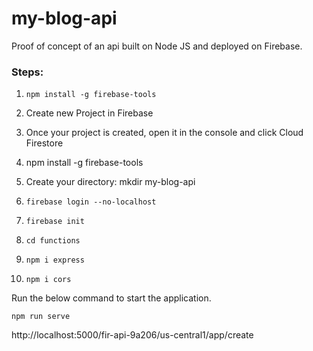 # my-blog-api
Proof of concept of an api built on Node JS and deployed on Firebase. 

### Steps:

1. `npm install -g firebase-tools`
   
2. Create new Project in Firebase

3. Once your project is created, open it in the console and click Cloud Firestore

4. npm install -g firebase-tools

5. Create your directory: mkdir my-blog-api

6. `firebase login --no-localhost`

7. `firebase init`

8. `cd functions`

9. `npm i express`

10. `npm i cors`

Run the below command to start the application.

`npm run serve`

http://localhost:5000/fir-api-9a206/us-central1/app/create
